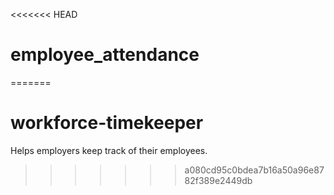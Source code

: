 <<<<<<< HEAD
# employee_attendance
=======
# workforce-timekeeper
Helps employers keep track of their employees.
>>>>>>> a080cd95c0bdea7b16a50a96e8782f389e2449db
